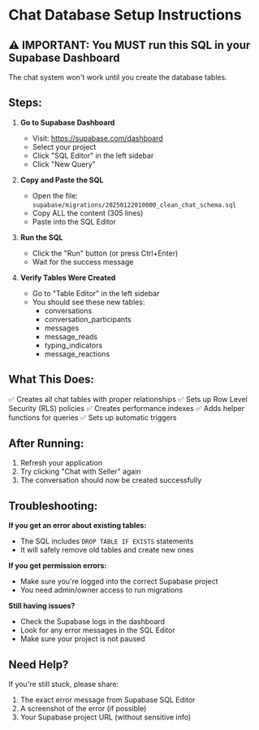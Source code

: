 # Chat Database Setup Instructions

## ⚠️ IMPORTANT: You MUST run this SQL in your Supabase Dashboard

The chat system won't work until you create the database tables.

## Steps:

1. **Go to Supabase Dashboard**

   - Visit: https://supabase.com/dashboard
   - Select your project
   - Click "SQL Editor" in the left sidebar
   - Click "New Query"

2. **Copy and Paste the SQL**

   - Open the file: `supabase/migrations/20250122010000_clean_chat_schema.sql`
   - Copy ALL the content (305 lines)
   - Paste into the SQL Editor

3. **Run the SQL**

   - Click the "Run" button (or press Ctrl+Enter)
   - Wait for the success message

4. **Verify Tables Were Created**
   - Go to "Table Editor" in the left sidebar
   - You should see these new tables:
     - conversations
     - conversation_participants
     - messages
     - message_reads
     - typing_indicators
     - message_reactions

## What This Does:

✅ Creates all chat tables with proper relationships
✅ Sets up Row Level Security (RLS) policies
✅ Creates performance indexes
✅ Adds helper functions for queries
✅ Sets up automatic triggers

## After Running:

1. Refresh your application
2. Try clicking "Chat with Seller" again
3. The conversation should now be created successfully

## Troubleshooting:

**If you get an error about existing tables:**

- The SQL includes `DROP TABLE IF EXISTS` statements
- It will safely remove old tables and create new ones

**If you get permission errors:**

- Make sure you're logged into the correct Supabase project
- You need admin/owner access to run migrations

**Still having issues?**

- Check the Supabase logs in the dashboard
- Look for any error messages in the SQL Editor
- Make sure your project is not paused

## Need Help?

If you're still stuck, please share:

1. The exact error message from Supabase SQL Editor
2. A screenshot of the error (if possible)
3. Your Supabase project URL (without sensitive info)
